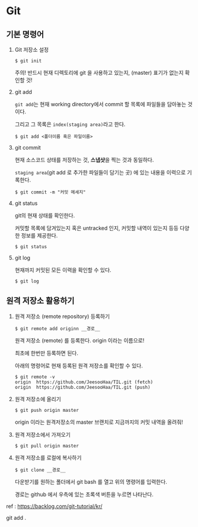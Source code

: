 # Git

## 기본 명령어

1. Git 저장소 설정

   ```
   $ git init 
   ```

   주의! 반드시 현재 디렉토리에 git 을 사용하고 있는지, (master) 표기가 없는지 확인할 것!

   

2. git add

      `git add`는 현재 working directory에서 commit 할 목록에 파일들을 담아놓는 것이다.

      그리고 그 목록은 `index(staging area)`라고 한다.

   ```
   $ git add <폴더이름 혹은 파일이름>
   ```

      

3. git commit

      현재 소스코드 상태를 저장하는 것, **스냅샷**을 찍는 것과 동일하다.

      `staging area`(git add 로 추가한 파일들이 담기는 곳) 에 있는 내용을 이력으로 기록한다.

    ```
    $ git commit -m "커밋 메세지"  
    ```
      
      
      
4. git status

      git의 현재 상태를 확인한다. 

      커밋할 목록에 담겨있는지 혹은 untracked 인지, 커밋할 내역이 있는지 등등 다양한 정보를 제공한다.
      
   ```
   $ git status
   ```
      
      


5.  git log

      현재까지 커밋된 모든 이력을 확인할 수 있다.

      ```
      $ git log
      ```



## 원격 저장소 활용하기

1. 원격 저장소 (remote repository) 등록하기

   ```
   $ git remote add originn __경로__
   ```

   원격 저장소 (remote) 를 등록한다. origin 이라는 이름으로!

   최초에 한번만 등록하면 된다. 

   아래의 명령어로 현재 등록된 원격 저장소를 확인할 수 있다.

   ```
   $ git remote -v
   origin  https://github.com/JeesooHaa/TIL.git (fetch)
   origin  https://github.com/JeesooHaa/TIL.git (push)
   ```
   
   
   
2. 원격 저장소에 올리기

   ```
   $ git push origin master
   ```

   origin 이라는 원격저장소의 master 브랜치로 지금까지의 커밋 내역을 올려줘!
   
   

3. 원격 저장소에서 가져오기

   ```
   $ git pull origin master
   ```



4. 원격 저장소를 로컬에 복사하기

   ```
   $ git clone __경로__
   ```

   다운받기를 원하는 폴더에서 git bash 를 열고 위의 명령어를 입력한다.

   경로는 github 에서 우측에 있는 초록색 버튼을 누르면 나타난다. 

   

ref : https://backlog.com/git-tutorial/kr/

git add .
